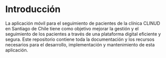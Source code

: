 # Introducción
La aplicación móvil para el seguimiento de pacientes de la clínica CLINUD en Santiago de Chile tiene como objetivo mejorar la gestión y el seguimiento de los pacientes a través de una plataforma digital eficiente y segura. Este repositorio contiene toda la documentación y los recursos necesarios para el desarrollo, implementación y mantenimiento de esta aplicación.